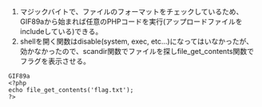 1. マジックバイトで、ファイルのフォーマットをチェックしているため、GIF89aから始まれば任意のPHPコードを実行(アップロードファイルをincludeしている)できる。
2. shellを開く関数はdisable(system, exec, etc...)になってはいなかったが、効かなかったので、scandir関数でファイルを探しfile_get_contents関数でフラグを表示させる。
```
GIF89a
<?php
echo file_get_contents('flag.txt');
?>
